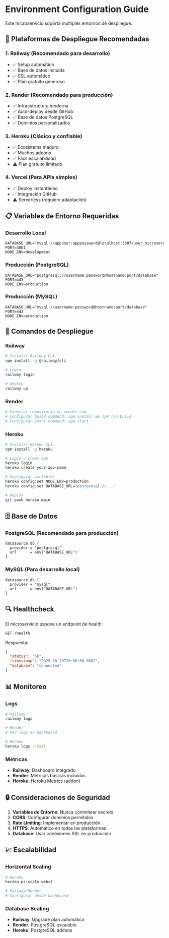 # Environment Configuration Guide

Este microservicio soporta múltiples entornos de despliegue.

## 🚀 Plataformas de Despliegue Recomendadas

### 1. Railway (Recomendado para desarrollo)
- ✅ Setup automático
- ✅ Base de datos incluida
- ✅ SSL automático
- ✅ Plan gratuito generoso

### 2. Render (Recomendado para producción)
- ✅ Infraestructura moderna
- ✅ Auto-deploy desde GitHub
- ✅ Base de datos PostgreSQL
- ✅ Dominios personalizados

### 3. Heroku (Clásico y confiable)
- ✅ Ecosistema maduro
- ✅ Muchos addons
- ✅ Fácil escalabilidad
- ⚠️ Plan gratuito limitado

### 4. Vercel (Para APIs simples)
- ✅ Deploy instantáneo
- ✅ Integración GitHub
- ⚠️ Serverless (requiere adaptación)

## 📋 Variables de Entorno Requeridas

### Desarrollo Local
```env
DATABASE_URL="mysql://appuser:apppassword@localhost:3307/user_microservice"
PORT=3001
NODE_ENV=development
```

### Producción (PostgreSQL)
```env
DATABASE_URL="postgresql://username:password@hostname:port/database"
PORT=443
NODE_ENV=production
```

### Producción (MySQL)
```env
DATABASE_URL="mysql://username:password@hostname:port/database"
PORT=443
NODE_ENV=production
```

## 🔧 Comandos de Despliegue

### Railway
```bash
# Instalar Railway CLI
npm install -g @railway/cli

# Login
railway login

# Deploy
railway up
```

### Render
```bash
# Conectar repositorio en render.com
# Configurar build command: npm install && npm run build
# Configurar start command: npm start
```

### Heroku
```bash
# Instalar Heroku CLI
npm install -g heroku

# Login y crear app
heroku login
heroku create your-app-name

# Configurar variables
heroku config:set NODE_ENV=production
heroku config:set DATABASE_URL="postgresql://..."

# Deploy
git push heroku main
```

## 🗄️ Base de Datos

### PostgreSQL (Recomendado para producción)
```prisma
datasource db {
  provider = "postgresql"
  url      = env("DATABASE_URL")
}
```

### MySQL (Para desarrollo local)
```prisma
datasource db {
  provider = "mysql"
  url      = env("DATABASE_URL")
}
```

## 🔍 Healthcheck

El microservicio expone un endpoint de health:
```
GET /health
```

Respuesta:
```json
{
  "status": "ok",
  "timestamp": "2025-08-28T20:00:00.000Z",
  "database": "connected"
}
```

## 📊 Monitoreo

### Logs
```bash
# Railway
railway logs

# Render
# Ver logs en dashboard

# Heroku
heroku logs --tail
```

### Métricas
- **Railway**: Dashboard integrado
- **Render**: Métricas básicas incluidas
- **Heroku**: Heroku Metrics (addon)

## 🔒 Consideraciones de Seguridad

1. **Variables de Entorno**: Nunca commitear secrets
2. **CORS**: Configurar dominios permitidos
3. **Rate Limiting**: Implementar en producción
4. **HTTPS**: Automático en todas las plataformas
5. **Database**: Usar conexiones SSL en producción

## 📈 Escalabilidad

### Horizontal Scaling
```bash
# Heroku
heroku ps:scale web=3

# Railway/Render
# Configurar desde dashboard
```

### Database Scaling
- **Railway**: Upgrade plan automático
- **Render**: PostgreSQL escalable
- **Heroku**: PostgreSQL addons
